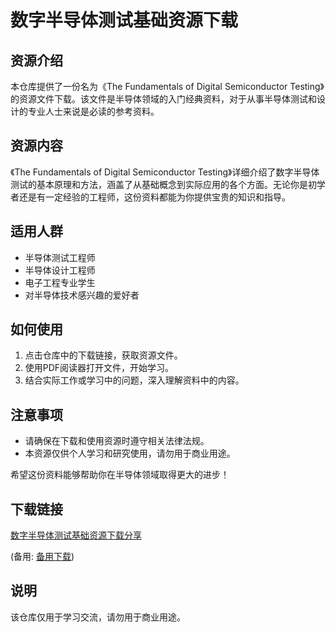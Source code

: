 # 数字半导体测试基础资源下载

## 资源介绍

本仓库提供了一份名为《The Fundamentals of Digital Semiconductor Testing》的资源文件下载。该文件是半导体领域的入门经典资料，对于从事半导体测试和设计的专业人士来说是必读的参考资料。

## 资源内容

《The Fundamentals of Digital Semiconductor Testing》详细介绍了数字半导体测试的基本原理和方法，涵盖了从基础概念到实际应用的各个方面。无论你是初学者还是有一定经验的工程师，这份资料都能为你提供宝贵的知识和指导。

## 适用人群

- 半导体测试工程师
- 半导体设计工程师
- 电子工程专业学生
- 对半导体技术感兴趣的爱好者

## 如何使用

1. 点击仓库中的下载链接，获取资源文件。
2. 使用PDF阅读器打开文件，开始学习。
3. 结合实际工作或学习中的问题，深入理解资料中的内容。

## 注意事项

- 请确保在下载和使用资源时遵守相关法律法规。
- 本资源仅供个人学习和研究使用，请勿用于商业用途。

希望这份资料能够帮助你在半导体领域取得更大的进步！

## 下载链接
[数字半导体测试基础资源下载分享](https://pan.quark.cn/s/29e6ed5467c5) 

(备用: [备用下载](https://pan.baidu.com/s/15zmxcJfpjtiPeM9xgO9fwg?pwd=1234))

## 说明

该仓库仅用于学习交流，请勿用于商业用途。
